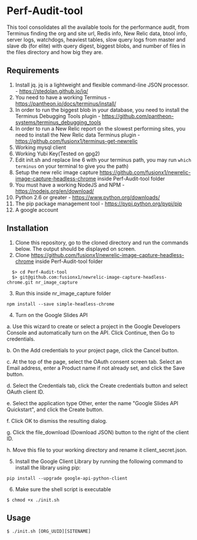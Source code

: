 # Perf-Audit-tool
This tool consolidates all the available tools for the performance audit, from Terminus finding the org and site url, Redis info, New Relic data, btool info, server logs, watchdogs, heaviest tables, slow query logs from master and slave db (for elite) with query digest, biggest blobs, and number of files in the files directory and how big they are. 

## Requirements
1. Install jq. jq is a lightweight and flexible command-line JSON processor. - https://stedolan.github.io/jq/
2. You need to have a working Terminus - https://pantheon.io/docs/terminus/install/
3. In order to run the biggest blob in your database, you need to install the Terminus Debugging Tools plugin - https://github.com/pantheon-systems/terminus_debugging_tools 
4. In order to run a New Relic report on the slowest performing sites, you need to install the New Relic data Terminus plugin - https://github.com/fusionx1/terminus-get-newrelic
5. Working mysql client
6. Working Yubi Key(Tested on gpg2)
7. Edit init.sh and replace line 6 with your terminus path, you may run `which terminus` on your terminal to give you the path) 
8. Setup the new relic image capture https://github.com/fusionx1/newrelic-image-capture-headless-chrome inside Perf-Audit-tool folder
9. You must have a working NodeJS and NPM - https://nodejs.org/en/download/
10. Python 2.6 or greater - https://www.python.org/downloads/
11. The pip package management tool - https://pypi.python.org/pypi/pip
12. A google account

## Installation

1. Clone this repository, go to the cloned directory and run the commands below. The output should be displayed on screen.
2. Clone https://github.com/fusionx1/newrelic-image-capture-headless-chrome inside Perf-Audit-tool folder
  ```
    $> cd Perf-Audit-tool
    $> git@github.com:fusionx1/newrelic-image-capture-headless-chrome.git nr_image_capture
  ```
3. Run this inside nr_image_capture folder
  ```
  npm install --save simple-headless-chrome
  ```  
4. Turn on the Google Slides API

  a. Use this wizard to create or select a project in the Google Developers Console and automatically turn on the API. Click Continue, then Go to credentials.
  
  b. On the Add credentials to your project page, click the Cancel button.
  
  c. At the top of the page, select the OAuth consent screen tab. Select an Email address, enter a Product name if not already set, and click the Save button.
  
  d. Select the Credentials tab, click the Create credentials button and select OAuth client ID.
  
  e. Select the application type Other, enter the name "Google Slides API Quickstart", and click the Create button.

  f. Click OK to dismiss the resulting dialog.
  
  g. Click the file_download (Download JSON) button to the right of the client ID.
  
  h. Move this file to your working directory and rename it client_secret.json.
  
 5. Install the Google Client Library by running the following command to install the library using pip:
 
 ```
 pip install --upgrade google-api-python-client
 
 ```
 6. Make sure the shell script is executable

```
$ chmod +x ./init.sh
```

## Usage

```
$ ./init.sh [ORG_UUID][SITENAME]
```
